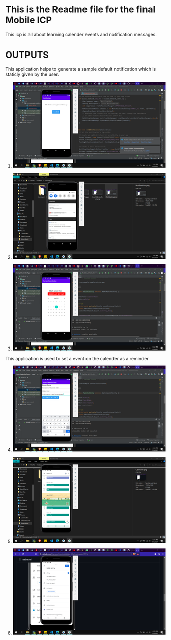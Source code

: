 # This is the Readme file for the final Mobile ICP

This icp is all about learning calender events and notification messages.

# OUTPUTS

This application helps to generate a sample default notification which is staticly given by the user.

1. ![Output 1](./Documentation/Notification.png)

2. ![Output 2](./Documentation/NotiOutput.png)

3. ![Output 3](./Documentation/CalenderApp.png)

This application is used to set a event on the calender as a reminder

4. ![Output 6](./Documentation/InsertCalenderEvent.png)

5. ![Output 5](./Documentation/Calender2.png)

6. ![Output 4](./Documentation/Calender.png)
